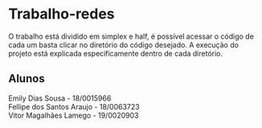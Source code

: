 # Trabalho-redes
O trabalho está dividido em simplex e half, é possível acessar o código de cada um basta clicar no diretório do código desejado. A execução do projeto está explicada especificamente dentro de cada diretório.

## Alunos
Emily Dias Sousa - 18/0015966 </br>
Fellipe dos Santos Araujo - 18/0063723 </br>
Vitor Magalhães Lamego - 19/0020903
